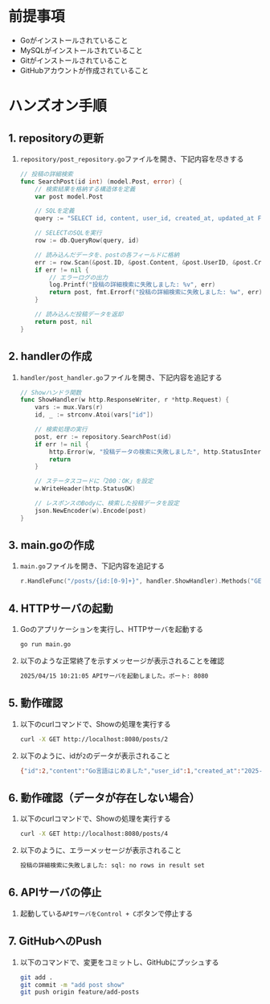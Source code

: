# 前提事項
- Goがインストールされていること
- MySQLがインストールされていること
- Gitがインストールされていること
- GitHubアカウントが作成されていること

# ハンズオン手順
## 1. repositoryの更新
1. `repository/post_repository.go`ファイルを開き、下記内容を尽きする
    ```go 
    // 投稿の詳細検索
    func SearchPost(id int) (model.Post, error) {
        // 検索結果を格納する構造体を定義
        var post model.Post

        // SQLを定義
        query := "SELECT id, content, user_id, created_at, updated_at FROM posts WHERE id = ?"

        // SELECTのSQLを実行
        row := db.QueryRow(query, id)

        // 読み込んだデータを、postの各フィールドに格納
        err := row.Scan(&post.ID, &post.Content, &post.UserID, &post.CreatedAt, &post.UpdatedAt)
        if err != nil {
            // エラーログの出力
            log.Printf("投稿の詳細検索に失敗しました: %v", err)
            return post, fmt.Errorf("投稿の詳細検索に失敗しました: %w", err)
        }

        // 読み込んだ投稿データを返却
        return post, nil
    }
    ```

## 2. handlerの作成
1. `handler/post_handler.go`ファイルを開き、下記内容を追記する
    ```go
    // Showハンドラ関数
    func ShowHandler(w http.ResponseWriter, r *http.Request) {
        vars := mux.Vars(r)
        id, _ := strconv.Atoi(vars["id"])

        // 検索処理の実行
        post, err := repository.SearchPost(id)
        if err != nil {
            http.Error(w, "投稿データの検索に失敗しました", http.StatusInternalServerError)
            return
        }

        // ステータスコードに「200：OK」を設定
        w.WriteHeader(http.StatusOK)

        // レスポンスのBodyに、検索した投稿データを設定
        json.NewEncoder(w).Encode(post)
    }
    ```

## 3. main.goの作成
1. `main.go`ファイルを開き、下記内容を追記する
    ```go
	r.HandleFunc("/posts/{id:[0-9]+}", handler.ShowHandler).Methods("GET")
    ```

## 4. HTTPサーバの起動
1. Goのアプリケーションを実行し、HTTPサーバを起動する
    ```sh
    go run main.go
    ```

2. 以下のような正常終了を示すメッセージが表示されることを確認
    ```sh
    2025/04/15 10:21:05 APIサーバを起動しました。ポート: 8080
    ```

## 5. 動作確認
1. 以下のcurlコマンドで、Showの処理を実行する
    ```sh
    curl -X GET http://localhost:8080/posts/2
    ```

2. 以下のように、idが`2`のデータが表示されること
    ```sh
    {"id":2,"content":"Go言語はじめました","user_id":1,"created_at":"2025-04-16T21:18:08Z","updated_at":"2025-04-16T21:18:08Z"}
    ```

## 6. 動作確認（データが存在しない場合）
1. 以下のcurlコマンドで、Showの処理を実行する
    ```sh
    curl -X GET http://localhost:8080/posts/4
    ```

2. 以下のように、エラーメッセージが表示されること
    ```sh
    投稿の詳細検索に失敗しました: sql: no rows in result set
    ```

## 6. APIサーバの停止
1. 起動している`APIサーバをControl + C`ボタンで停止する

## 7. GitHubへのPush
1. 以下のコマンドで、変更をコミットし、GitHubにプッシュする
    ```sh
    git add .
    git commit -m "add post show"
    git push origin feature/add-posts
    ```